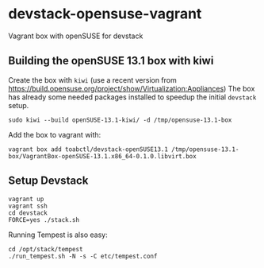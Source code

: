 # devstack-opensuse-vagrant

Vagrant box with openSUSE for devstack


## Building the openSUSE 13.1 box with kiwi

Create the box with `kiwi` (use a recent version from https://build.opensuse.org/project/show/Virtualization:Appliances)
The box has already some needed packages installed to speedup the initial `devstack` setup.

```
sudo kiwi --build openSUSE-13.1-kiwi/ -d /tmp/opensuse-13.1-box
```

Add the box to vagrant with:

```
vagrant box add toabctl/devstack-openSUSE13.1 /tmp/opensuse-13.1-box/VagrantBox-openSUSE-13.1.x86_64-0.1.0.libvirt.box
```

## Setup Devstack

```
vagrant up
vagrant ssh
cd devstack
FORCE=yes ./stack.sh
```

Running Tempest is also easy:

```
cd /opt/stack/tempest
./run_tempest.sh -N -s -C etc/tempest.conf
```
